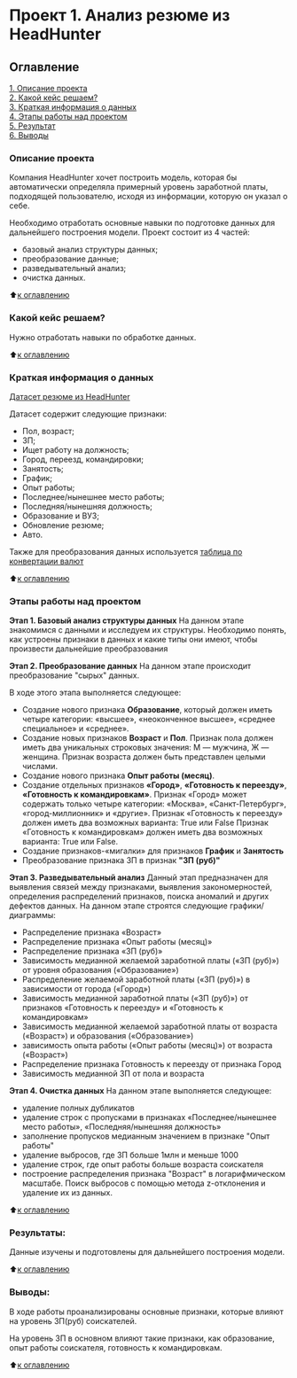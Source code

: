 # Проект 1. Анализ резюме из HeadHunter

## Оглавление  
[1. Описание проекта](https://github.com/NikiforovaO/Project_1_Head_hunter/blob/main/README.md#Описание-проекта)  
[2. Какой кейс решаем?](https://github.com/NikiforovaO/Project_1_Head_hunter/blob/main/README.md#Какой-кейс-решаем)  
[3. Краткая информация о данных](https://github.com/NikiforovaO/Project_1_Head_hunter/blob/main/README.md#Краткая-информация-о-данных)  
[4. Этапы работы над проектом](https://github.com/NikiforovaO/Project_1_Head_hunter/blob/main/README.md#Этапы-работы-над-проектом)  
[5. Результат](https://github.com/NikiforovaO/Project_1_Head_hunter/blob/main/README.md#Результат)    
[6. Выводы](https://github.com/NikiforovaO/Project_1_Head_hunter/blob/main/README.md#Выводы) 

### Описание проекта    
Компания HeadHunter хочет построить модель, которая бы автоматически определяла примерный уровень заработной платы, подходящей пользователю, исходя из информации, которую он указал о себе.

Необходимо отработать основные навыки по подготовке данных для дальнейшего построения модели.
Проект состоит из 4 частей:
- базовый анализ структуры данных;
- преобразование данные;
- разведывательный анализ;
- очистка данных.

:arrow_up:[к оглавлению](https://github.com/NikiforovaO/Project_1_Head_hunter/blob/main/README.md#Оглавление)


### Какой кейс решаем?    
Нужно отработать навыки по обработке данных.

:arrow_up:[к оглавлению](https://github.com/NikiforovaO/Project_1_Head_hunter/blob/main/README.md#Оглавление)


### Краткая информация о данных
[Датасет резюме из HeadHunter](https://drive.google.com/file/d/1Kb78mAWYKcYlellTGhIjPI-bCcKbGuTn/view)

Датасет содержит следующие признаки:
- Пол, возраст;
- ЗП;
- Ищет работу на должность;
- Город, переезд, командировки;
- Занятость;
- График;
- Опыт работы;
- Последнее/нынешнее место работы;
- Последняя/нынешняя должность;
- Образование и ВУЗ;
- Обновление резюме;
- Авто.

Также для преобразования данных используется [таблица по конвертации валют](/PROJECT-1.%20Анализ%20резюме%20из%20HeadHunter/data/ExchangeRates.csv)

:arrow_up:[к оглавлению](https://github.com/NikiforovaO/Project_1_Head_hunter/blob/main/README.md#Оглавление)


### Этапы работы над проектом  
**Этап 1. Базовый анализ структуры данных**
На данном этапе знакомимся с данными и исследуем их структуры. Необходимо понять, как устроены признаки в данных и какие типы они имеют, чтобы произвести дальнейшие преобразования

**Этап 2. Преобразование данных**
На данном этапе происходит преобразование "сырых" данных.

В ходе этого этапа выполняется следующее:
- Создание нового признака **Образование**, который должен иметь четыре категории: «высшее», «неоконченное высшее», «среднее специальное» и «среднее». 
- Создание новых признаков **Возраст** и **Пол**. Признак пола должен иметь два уникальных строковых значения: М — мужчина, Ж — женщина. Признак возраста должен быть представлен целыми числами.
- Создание нового признака **Опыт работы (месяц)**. 
- Создание отдельных признаков **«Город»**, **«Готовность к переезду»**, **«Готовность к командировкам»**. 
Признак «Город» может содержать только четыре категории: «Москва», «Санкт-Петербург», «город-миллионник» и «другие». 
Признак «Готовность к переезду» должен иметь два возможных варианта: True или False
Признак «Готовность к командировкам» должен иметь два возможных варианта: True или False.
- Создание признаков-«мигалки» для признаков **График** и **Занятость**
- Преобразование признака ЗП в признак **"ЗП (руб)"**

**Этап 3. Разведывательный анализ**
Данный этап предназначен для выявления связей между признаками, выявления закономерностей, определения распределений признаков, поиска аномалий и других дефектов данных.
На данном этапе строятся следующие графики/диаграммы:
- Распределение признака «Возраст»
- Распределение признака «Опыт работы (месяц)»
- Распределение признака «ЗП (руб)»
- Зависимость медианной желаемой заработной платы («ЗП (руб)») от уровня образования («Образование»)
- Распределение желаемой заработной платы («ЗП (руб)») в зависимости от города («Город»)
- Зависимость медианной заработной платы («ЗП (руб)») от признаков «Готовность к переезду» и «Готовность к командировкам»
- Зависимость медианной желаемой заработной платы от возраста («Возраст») и образования («Образование»)
- зависимость опыта работы («Опыт работы (месяц)») от возраста («Возраст»)
- Распределение признака Готовность к переезду от признака Город
- Зависимость медианной ЗП от пола и возраста

**Этап 4. Очистка данных**
На данном этапе выполняется следующее:
- удаление полных дубликатов
- удаление строк с пропусками в признаках «Последнее/нынешнее место работы», «Последняя/нынешняя должность»
- заполнение пропусков медианным значением в признаке "Опыт работы"
- удаление выбросов, где ЗП больше 1млн и меньше 1000
- удаление строк, где опыт работы больше возраста соискателя
- построение распределения признака "Возраст" в логарифмическом масштабе. Поиск выбросов с помощью метода z-отклонения и удаление их из данных.

:arrow_up:[к оглавлению](https://github.com/NikiforovaO/Project_1_Head_hunter/blob/main/README.md#Оглавление)


### Результаты:  
Данные изучены и подготовлены для дальнейшего построения модели.

:arrow_up:[к оглавлению](https://github.com/NikiforovaO/Project_1_Head_hunter/blob/main/README.md#Оглавление)


### Выводы:  
В ходе работы проанализированы основные признаки, которые влияют на уровень ЗП(руб) соискателей. 

На уровень ЗП в основном влияют такие признаки, как образование, опыт работы соискателя, готовность к командировкам. 

:arrow_up:[к оглавлению](https://github.com/NikiforovaO/Project_1_Head_hunter/blob/main/README.md#Оглавление)

